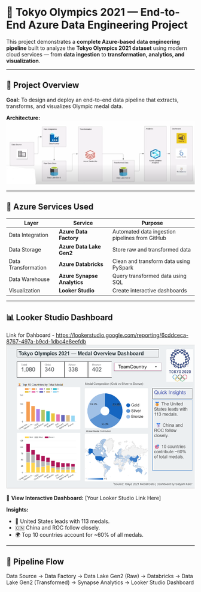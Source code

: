 # 🏅 Tokyo Olympics 2021 — End-to-End Azure Data Engineering Project

This project demonstrates a **complete Azure-based data engineering pipeline** built to analyze the **Tokyo Olympics 2021 dataset** using modern cloud services — from **data ingestion** to **transformation, analytics, and visualization**.

---

## 🚀 Project Overview

**Goal:** To design and deploy an end-to-end data pipeline that extracts, transforms, and visualizes Olympic medal data.

**Architecture:**
![Architecture](Architecture_diagram.png)

---

## 🧩 Azure Services Used

| Layer | Service | Purpose |
|-------|----------|----------|
| Data Integration | **Azure Data Factory** | Automated data ingestion pipelines from GitHub |
| Data Storage | **Azure Data Lake Gen2** | Store raw and transformed data |
| Data Transformation | **Azure Databricks** | Clean and transform data using PySpark |
| Data Warehouse | **Azure Synapse Analytics** | Query transformed data using SQL |
| Visualization | **Looker Studio** | Create interactive dashboards |

---

## 📊 Looker Studio Dashboard
Link for Dahboard - https://lookerstudio.google.com/reporting/6cddceca-8767-497a-b9cd-1dbc4e8eefdb
![Dashboard](tokyoDashboard.png)

🔗 **View Interactive Dashboard:** [Your Looker Studio Link Here]

**Insights:**
- 🥇 United States leads with 113 medals.
- 🇨🇳 China and ROC follow closely.
- 🌍 Top 10 countries account for ~60% of all medals.

---

## 🧱 Pipeline Flow
Data Source → Data Factory → Data Lake Gen2 (Raw) → Databricks → Data Lake Gen2 (Transformed) → Synapse Analytics → Looker Studio Dashboard
